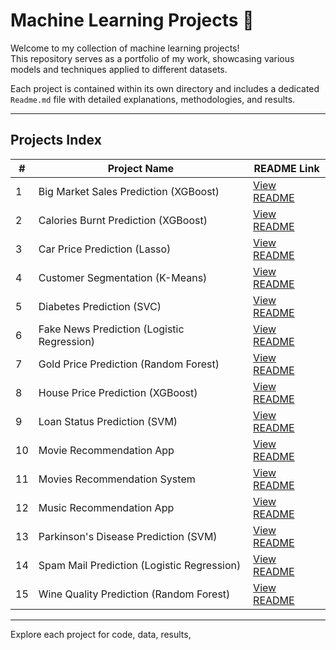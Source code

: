 # Machine Learning Projects 🚀

Welcome to my collection of machine learning projects!  
This repository serves as a portfolio of my work, showcasing various models and techniques applied to different datasets.

Each project is contained within its own directory and includes a dedicated `Readme.md` file with detailed explanations, methodologies, and results.

---

## Projects Index

| #  | Project Name                                   | README Link                                                        |
|----|------------------------------------------------|--------------------------------------------------------------------|
| 1  | Big Market Sales Prediction (XGBoost)          | [View README](./BigMarketSalesXGBoost/Readme.md)                   |
| 2  | Calories Burnt Prediction (XGBoost)            | [View README](./CaloriesBurntXGBoost/Readme.md)                    |
| 3  | Car Price Prediction (Lasso)                   | [View README](./CarPricePredcitonLasso/Readme.md)                  |
| 4  | Customer Segmentation (K-Means)                | [View README](./CustomerSegemtnationKmean/Readme.md)               |
| 5  | Diabetes Prediction (SVC)                      | [View README](./DiabetesPredictionSVC/Readme.md)                   |
| 6  | Fake News Prediction (Logistic Regression)     | [View README](./FakeNewPredictionLogisctics/Readme.md)             |
| 7  | Gold Price Prediction (Random Forest)          | [View README](./GoldPriceRandomForest/Readme.md)                   |
| 8  | House Price Prediction (XGBoost)               | [View README](./HousePricePredictionXGBooster/Readme.md)           |
| 9  | Loan Status Prediction (SVM)                   | [View README](./LoanStatusModelSVM/Readme.md)                      |
| 10 | Movie Recommendation App                       | [View README](./MovieRecommendationApp/Readme.md)                  |
| 11 | Movies Recommendation System                   | [View README](./MoviesRecommendationSystem/Readme.md)              |
| 12 | Music Recommendation App                       | [View README](./MusicRecommendationApp/Readme.md)                  |
| 13 | Parkinson's Disease Prediction (SVM)           | [View README](./ParkinsonsDiseaseSVM/Readme.md)                    |
| 14 | Spam Mail Prediction (Logistic Regression)     | [View README](./SpamMailLogisticsModel/Readme.md)                  |
| 15 | Wine Quality Prediction (Random Forest)        | [View README](./WineQualityPredictionRandomForest/Readme.md)       |

---

Explore each project for code, data, results,